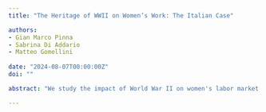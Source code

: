 ```yaml
---
title: "The Heritage of WWII on Women’s Work: The Italian Case"

authors:
- Gian Marco Pinna
- Sabrina Di Addario
- Matteo Gomellini
  
date: "2024-08-07T00:00:00Z"
doi: ""

abstract: "We study the impact of World War II on women's labor market outcomes in Italy, in the short and long run, using a novel dataset that combines information on war fatalities with employment records from the Italian Social Security Institute and Census data. To conduct the analysis, we exploit the exogenous variation at the provincial level of male military fatalities. First, we estimate through a difference-in-differences analysis the short and long-run effects of male soldiers' mortality during the war on women's labor force participation. Then, we check whether WWII had long-lasting effects on wages and the number of worked weeks in the period covered by our sample of administrative data, 1980-1997. Our findings suggest that WWII had both an immediate and persisting impact on female labor force participation and a long-run positive effect on worked weeks. The impact of the war on women's wages remains instead unclear."

---
```

